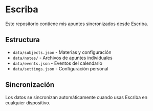 # Escriba

Este repositorio contiene mis apuntes sincronizados desde Escriba.

## Estructura

- `data/subjects.json` - Materias y configuración
- `data/notes/` - Archivos de apuntes individuales
- `data/events.json` - Eventos del calendario
- `data/settings.json` - Configuración personal

## Sincronización

Los datos se sincronizan automáticamente cuando usas Escriba en cualquier dispositivo.
